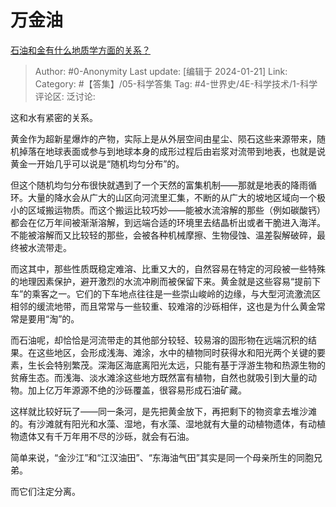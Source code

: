 # 万金油
[石油和金有什么地质学方面的关系？](https://www.zhihu.com/question/29135157/answer/3369437932)

> Author: #0-Anonymity
> Last update: [编辑于 2024-01-21]
> Link:
> Category: #【答集】/05-科学答集
> Tag: #4-世界史/4E-科学技术/1-科学 
> 评论区:
> 泛讨论:

这和水有紧密的关系。

黄金作为超新星爆炸的产物，实际上是从外层空间由星尘、陨石这些来源带来，随机掉落在地球表面或参与到地球本身的成形过程后由岩浆对流带到地表，也就是说黄金一开始几乎可以说是“随机均匀分布”的。

但这个随机均匀分布很快就遇到了一个天然的富集机制——那就是地表的降雨循环。大量的降水会从广大的山区向河流里汇集，不断的从广大的坡地区域向一个极小的区域搬运物质。而这个搬运比较巧妙——能被水流溶解的那些（例如碳酸钙）都会在亿万年间被渐渐溶解，到远端合适的环境里去结晶析出或者干脆进入海洋。不能被溶解而又比较轻的那些，会被各种机械摩擦、生物侵蚀、温差裂解破碎，最终被水流带走。

而这其中，那些性质既稳定难溶、比重又大的，自然容易在特定的河段被一些特殊的地理因素保护，避开激烈的水流冲刷而被保留下来。黄金就是这些容易“提前下车”的乘客之一。它们的下车地点往往是一些崇山峻岭的边缘，与大型河流激流区相邻的缓流地带，而且常常与一些较重、较难溶的沙砾相伴，这也是为什么黄金常常是要用“淘”的。

而石油呢，却恰恰是河流带走的其他部分较轻、较易溶的固形物在远端沉积的结果。在这些地区，会形成浅海、滩涂，水中的植物同时获得水和阳光两个关键的要素，生长会特别繁茂。深海区海底离阳光太远，只能有基于浮游生物和热源生物的贫瘠生态。而浅海、淡水滩涂这些地方既然富有植物，自然也就吸引到大量的动物。加上亿万年源源不绝的沙砾覆盖，很容易形成石油矿藏。

这样就比较好玩了——同一条河，是先把黄金放下，再把剩下的物资拿去堆沙滩的。有沙滩就有阳光和水藻、湿地，有水藻、湿地就有大量的动植物遗体，有动植物遗体又有千万年用不尽的沙砾，就会有石油。

简单来说，“金沙江”和“江汉油田”、“东海油气田”其实是同一个母亲所生的同胞兄弟。

而它们注定分离。
